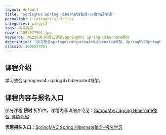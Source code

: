 ```yaml
---
layout: default
title: 'SpringMVC Spring Hibernate整合-网易精品单课'
permalink: /:categories/:title/
categories: wangyi2
tags: 网易提供
cover: 1005577001.jpg
keywords: 精选网课,网易云课堂,SpringMVC Spring Hibernate整合
description: "学习整合springmvc4+spring4+hibernate4框架。SpringMVCSpringHibernate整合"
classid: 1005577001
---
```


## 课程介绍

学习整合springmvc4+spring4+hibernate4框架。

## 课程内容与报名入口

部分课程 **限时** 折扣中，课程内容详细介绍见：[SpringMVC Spring Hibernate整合-详情介绍](https://study.163.com/course/introduction/1005577001.htm?share=1&shareId=1025206652&utm_campaign=share&utm_medium=iphoneShare&utm_source=&utm_u=1025206652)

**优惠报名入口**：[SpringMVC Spring Hibernate整合-报名学习](https://study.163.com/course/introduction/1005577001.htm?share=1&shareId=1025206652&utm_campaign=share&utm_medium=iphoneShare&utm_source=&utm_u=1025206652)

